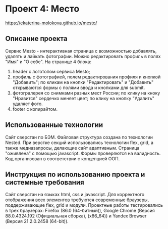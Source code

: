 # Проект 4: Место
https://ekaterina-molokova.github.io/mesto/

## Описание проекта
Сервис Mesto - интерактивная страница с возможностью добавлять, удалять и лайкать фотографии. Можно редактировать профиль в полях "Имя" и "О себе".
На странице 4 блока:
1) header с логотопом сервиса Mesto;
2) профиль с фотографией, полем редактирования профиля и кнопкой "Добавить"; по кликам на кнопки "Редактировать" и "Добавить" открываются формы с полями ввода и кнопками для submit.
3) фотогралерея со снимками разных мест России; по клику на кноку "Нравится" сердечко меняет цвет; по клику на кнопку "Удалить" удаляет фото.
4) footer с копирайтом.

## Использованные технологии
Сайт сверстан по БЭМ.
Файловая структура создана по технологии Nested.
При верстке секций использовались технологии flex, grid, а также медиазапросы, делающие сайт адаптивным. Страница "оживлена" с помощью javascript. Формы проверяются на валидность. Код организован в соответствии с концепцией ООП.

## Инструкция по использованию проекта и системные требования
Сайт сверстан на языках html, css и javascript. Для корректного отображения всех элементов требуются современные браузеры, поддерживающие flex, grid и модули. Проектные работы тестировались в трех браузерах: Firefox (86.0 (64-битный)), Google Chrome (Версия 88.0.4324.192 (Официальная сборка), (x86_64)) и Yandex Browser (Версия 21.2.0.2458 (64-bit)).